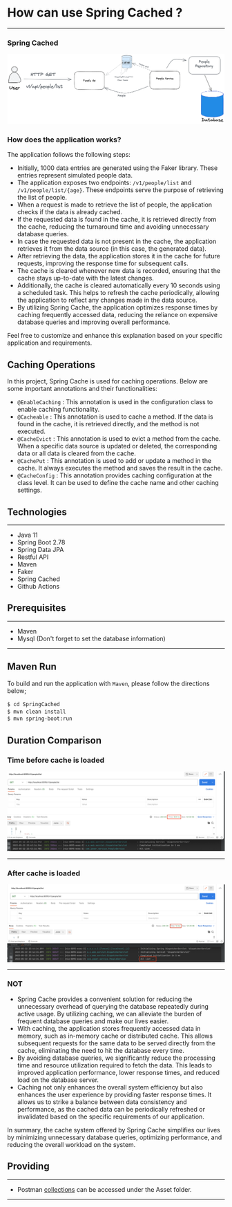 # How can use Spring Cached ?

---
### Spring Cached
![Overall Architecture](assets/overallarchitecture.jpg)


### How does the application works?

The application follows the following steps:
* Initially, 1000 data entries are generated using the Faker library. These entries represent simulated people data.
* The application exposes two endpoints: `/v1/people/list` and `/v1/people/list/{age}`. 
These endpoints serve the purpose of retrieving the list of people.
* When a request is made to retrieve the list of people, the application checks if the data is already cached.
* If the requested data is found in the cache, it is retrieved directly from the cache, reducing the turnaround time and avoiding unnecessary database queries.
* In case the requested data is not present in the cache, the application retrieves it from the data source (in this case, the generated data).
* After retrieving the data, the application stores it in the cache for future requests, improving the response time for subsequent calls.
* The cache is cleared whenever new data is recorded, ensuring that the cache stays up-to-date with the latest changes.
* Additionally, the cache is cleared automatically every 10 seconds using a scheduled task. This helps to refresh the cache periodically, allowing the application to reflect any changes made in the data source.
* By utilizing Spring Cache, the application optimizes response times by caching frequently accessed data, reducing the reliance on expensive database queries and improving overall performance.
  
Feel free to customize and enhance this explanation based on your specific application and requirements.

## Caching Operations
In this project, Spring Cache is used for caching operations. Below are some important annotations and their functionalities:

* `@EnableCaching` : This annotation is used in the configuration class to enable caching functionality.
* `@Cacheable` : This annotation is used to cache a method. If the data is found in the cache, it is retrieved directly, and the method is not executed.
* `@CacheEvict` : This annotation is used to evict a method from the cache. When a specific data source is updated or deleted, the corresponding data or all data is cleared from the cache.
* `@CachePut` : This annotation is used to add or update a method in the cache. It always executes the method and saves the result in the cache.
* `@CacheConfig` : This annotation provides caching configuration at the class level. It can be used to define the cache name and other caching settings.

## Technologies

---
- Java 11
- Spring Boot 2.78
- Spring Data JPA
- Restful API
- Maven
- Faker
- Spring Cached
- Github Actions


## Prerequisites
---
- Maven
- Mysql (Don't forget to set the database information)
---

## Maven Run
To build and run the application with `Maven`, please follow the directions below;

```sh
$ cd SpringCached
$ mvn clean install
$ mvn spring-boot:run
```

## Duration Comparison
### Time before cache is loaded
![BeforeCached](assets/firstNotCached.jpg)

---
### After cache is loaded
![AfterCached](assets/cached.jpg)

---
### NOT
* Spring Cache provides a convenient solution for reducing the unnecessary overhead of querying the database repeatedly during active usage. By utilizing caching, we can alleviate the burden of frequent database queries and make our lives easier.
* With caching, the application stores frequently accessed data in memory, such as in-memory cache or distributed cache. This allows subsequent requests for the same data to be served directly from the cache, eliminating the need to hit the database every time.
* By avoiding database queries, we significantly reduce the processing time and resource utilization required to fetch the data. This leads to improved application performance, lower response times, and reduced load on the database server.
* Caching not only enhances the overall system efficiency but also enhances the user experience by providing faster response times. It allows us to strike a balance between data consistency and performance, as the cached data can be periodically refreshed or invalidated based on the specific requirements of our application.

In summary, the cache system offered by Spring Cache simplifies our lives by minimizing unnecessary database queries, optimizing performance, and reducing the overall workload on the system.


## Providing

---
- Postman <a href="/assets/SpringCached.postman_collection.json" download>collections</a> can be accessed under the Asset folder.
---

